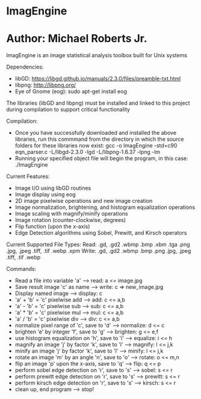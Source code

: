 # ImagEngine
# Author: Michael Roberts Jr.

ImagEngine is an image statistical analysis toolbox built for Unix systems

Dependencies:
  - libGD: https://libgd.github.io/manuals/2.3.0/files/preamble-txt.html
  - libpng: http://libpng.org/
  - Eye of Gnome (eog): sudo apt-get install eog
  
  The libraries (libGD and libpng) must be installed and linked to this project during compilation to support critical functionality
  
Compilation:
  - Once you have successfully downloaded and installed the above libraries, run this commmand from the directory in which the source folders
    for these libraries now exist:  gcc -o ImagEngine -std=c90 eqn_parser.c -L/libgd-2.3.0 -lgd -L/libpng-1.6.37 -lpng -lm
  - Running your specified object file will begin the program, in this case: ./ImagEngine
  
Current Features:
  - Image I/O using libGD routines
  - Image display using eog
  - 2D image pixelwise operations and new image creation
  - Image normalization, brightening, and histogram equalization operations
  - Image scaling with magnify/minify operations
  - Image rotation (counter-clockwise, degrees)
  - Flip function (upon the x-axis)
  - Edge Detection algorithms using Sobel, Prewitt, and Kirsch operators

Current Supported File Types:
  Read:
    .gd, .gd2
    .wbmp
    .bmp
    .xbm
    .tga
    .png
    .jpg, .jpeg
    .tiff, .tif
    .webp
    .xpm
  Write:
    .gd, .gd2
    .wbmp
    .bmp
    .png
    .jpg, .jpeg
    .tiff, .tif
    .webp
  
Commands:
  - Read a file into variable 'a'                      --> read: a <= image.jpg
  - Save result image 'c' as name                      --> write: c => new_image.jpg
  - Display named image                                --> display: c
  - 'a' + 'b' = 'c' pixelwise add                      --> add: c <= a,b
  - 'a' - 'b' = 'c' pixelwise sub                      --> sub: c <= a,b
  - 'a' * 'b' = 'c' pixelwise mul                      --> mul: c <= a,b
  - 'a' / 'b' = 'c' pixelwise div                      --> div: c <= a,b
  - normalize pixel range of 'c', save to 'd'          --> normalize: d <= c
  - brighten 'e' by integer 'f', save to 'g'           --> brighten:  g <= e,f
  - use histogram equalization on 'h', save to 'i'     --> equalize:  i <= h
  - magnify an image 'j' by factor 'k', save to 'l'    --> magnify: l <= j,k
  - minify an image 'j' by factor 'k', save to 'l'     --> minify: l <= j,k
  - rotate an image 'm' by an angle 'n', save to 'o'   --> rotate: o <= m,n
  - flip an image 'p' upon the x-axis, save to 'q'     --> flip: q <= p
  - perform sobel edge detection on 'r', save to 's'   --> sobel: s <= r
  - perform prewitt edge detection on 'r', save to 's' --> prewitt: s <= r
  - perform kirsch edge detection on 'r', save to 's'  --> kirsch: s <= r
  - clean up, end program                              --> stop!
  

